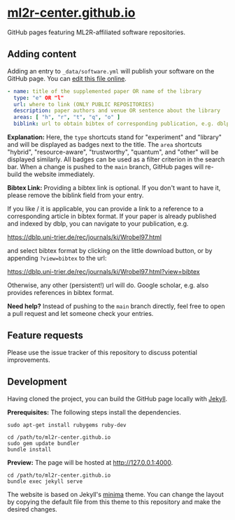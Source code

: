# [ml2r-center.github.io](https://ml2r-center.github.io/)

GitHub pages featuring ML2R-affiliated software repositories.

## Adding content

Adding an entry to `_data/software.yml` will publish your software on the GitHub page. You can [edit this file online](https://github.com/ML2R-center/ML2R-center.github.io/edit/main/_data/software.yml).

```yaml
- name: title of the supplemented paper OR name of the library
  type: "e" OR "l"
  url: where to link (ONLY PUBLIC REPOSITORIES)
  description: paper authors and venue OR sentence about the library
  areas: [ "h", "r", "t", "q", "o" ]
  biblink: url to obtain bibtex of corresponding publication, e.g. dblp (see below)
```

**Explanation:** Here, the `type` shortcuts stand for "experiment" and "library" and will be displayed as badges next to the title. The `area` shortcuts "hybrid", "resource-aware", "trustworthy", "quantum", and "other" will be displayed similarly. All badges can be used as a filter criterion in the search bar. When a change is pushed to the `main` branch, GitHub pages will re-build the website immediately.

**Bibtex Link:**
Providing a bibtex link is optional. If you don't want to have it, please remove the biblink field from your entry.

If you like / it is applicable, you can provide a link to a reference to a corresponding article in bibtex format. 
If your paper is already published and indexed by dblp, you can navigate to your publication, e.g.

https://dblp.uni-trier.de/rec/journals/ki/Wrobel97.html

and select bibtex format by clicking on the little download button, or by appending ``?view=bibtex`` to the url:

https://dblp.uni-trier.de/rec/journals/ki/Wrobel97.html?view=bibtex

Otherwise, any other (persistent!) url will do. Google scholar, e.g. also provides references in bibtex format. 


**Need help?** Instead of pushing to the `main` branch directly, feel free to open a pull request and let someone check your entries.

## Feature requests

Please use the issue tracker of this repository to discuss potential improvements.


## Development

Having cloned the project, you can build the GitHub page locally with [Jekyll](https://jekyllrb.com/). 

**Prerequisites:** The following steps install the dependencies.

```
sudo apt-get install rubygems ruby-dev

cd /path/to/ml2r-center.github.io
sudo gem update bundler
bundle install
```

**Preview:** The page will be hosted at http://127.0.0.1:4000.

```
cd /path/to/ml2r-center.github.io
bundle exec jekyll serve
```

The website is based on Jekyll's [minima](https://github.com/jekyll/minima) theme. You can change the layout by copying the default file from this theme to this repository and make the desired changes.
